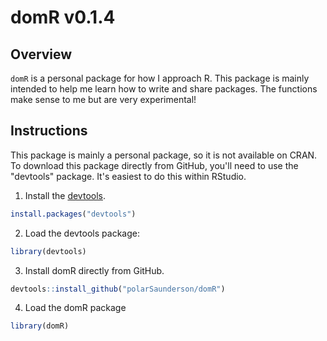 # domR v0.1.4

## Overview
`domR` is a personal package for how I approach R. 
This package is mainly intended to help me learn how to write and share packages. 
The functions make sense to me but are very experimental!

## Instructions
This package is mainly a personal package, so it is not available on CRAN.
To download this package directly from GitHub, you'll need to use the "devtools" 
package.
It's easiest to do this within RStudio.

1) Install the [devtools](https://github.com/hadley/devtools). 
``` R
install.packages("devtools")
```

2) Load the devtools package:
```R
library(devtools)
```

3) Install domR directly from GitHub.
```R
devtools::install_github("polarSaunderson/domR")
```

4) Load the domR package
```R
library(domR)
```
